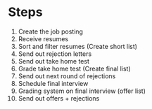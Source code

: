 # Steps

1. Create the job posting
2. Receive resumes
3. Sort and filter resumes (Create short list)
4. Send out rejection letters
5. Send out take home test
6. Grade take home test (Create final list)
7. Send out next round of rejections
8. Schedule final interview
9. Grading system on final interview (offer list)
10. Send out offers + rejections